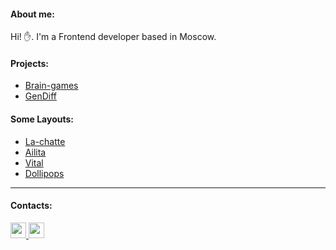 #### About me:
Hi! ✋.
I'm a Frontend developer based in Moscow.

#### Projects:
- [Brain-games](https://github.com/GKoil/Brain-games)
- [GenDiff](https://github.com/GKoil/GenDiff)

#### Some Layouts: 
- [La-chatte](https://github.com/GKoil/la-chatte)
- [Ailita](https://itconstruct.ru/portfolio/cases/ailita.php)
- [Vital](https://itconstruct.ru/portfolio/cases/vital.php)
- [Dollipops](https://itconstruct.ru/portfolio/cases/dollipops.php)

---
#### Contacts:
<a target='_blank' title='LinkedIn' href="https://www.linkedin.com/in/gkoil/">
  <img width="25" src="https://raw.githubusercontent.com/gist/GKoil/eacf7d0187f6663b7d17838bdd553db8/raw/b591c5f11ee4b5c9dfcdfbead55877d8eba0b5ba/linkedin.svg">
</a>
<a target='_blank' title='Telegram' href="https://t.me/gkoil">
  <img width="25" src="https://raw.githubusercontent.com/gist/GKoil/f3726ebcbfab7828cc70fa4cfe784721/raw/9f900a78a7d9d98707af08ecd006656520ecb19c/telegram.svg">
</a>
